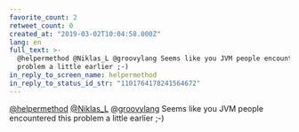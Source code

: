 ```yaml
---
favorite_count: 2
retweet_count: 0
created_at: "2019-03-02T10:04:58.000Z"
lang: en
full_text: >-
  @helpermethod @Niklas_L @groovylang Seems like you JVM people encountered this
  problem a little earlier ;-)
in_reply_to_screen_name: helpermethod
in_reply_to_status_id_str: "1101764178241564672"
---
```


[@helpermethod](https://twitter.com/helpermethod)
[@Niklas_L](https://twitter.com/Niklas_L)
[@groovylang](https://twitter.com/groovylang) Seems like you JVM people
encountered this problem a little earlier ;-)
